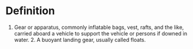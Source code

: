 # Definition

1.  Gear or apparatus, commonly inflatable bags, vest, rafts, and the
    like, carried aboard a vehicle to support the vehicle or persons if
    downed in water. 2. A buoyant landing gear, usually called floats.
